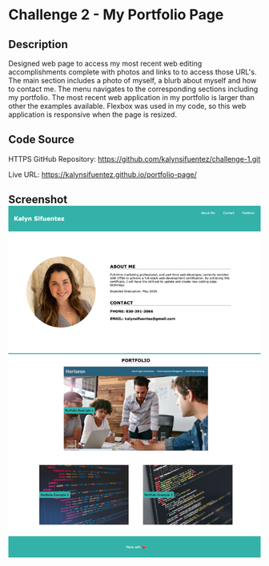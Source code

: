 
# Challenge 2 - My Portfolio Page

## Description

Designed web page to access my most recent web editing accomplishments complete with photos and links to to access those URL's. The main section includes a photo of myself, a blurb about myself and how to contact me. The menu navigates to the corresponding sections including my portfolio. The most recent web application in my portfolio is larger than other the examples available. Flexbox was used in my code, so this web application is responsive when the page is resized.

## Code Source 

HTTPS GitHub Repository: https://github.com/kalynsifuentez/challenge-1.git

Live URL: https://kalynsifuentez.github.io/portfolio-page/

## Screenshot ![Image of my Portfolio Web App](assets/kalynsifuentez.github.io_portfolio-page_.png)